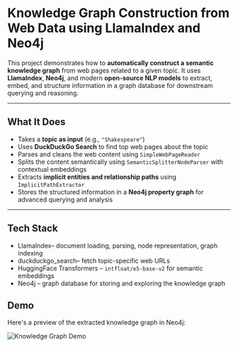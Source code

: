 # Knowledge Graph Construction from Web Data using LlamaIndex and Neo4j

This project demonstrates how to **automatically construct a semantic knowledge graph** from web pages related to a given topic. It uses **LlamaIndex**, **Neo4j**, and modern **open-source NLP models** to extract, embed, and structure information in a graph database for downstream querying and reasoning.

---

## What It Does

- Takes a **topic as input** (e.g., `"Shakespeare"`)
- Uses **DuckDuckGo Search** to find top web pages about the topic
- Parses and cleans the web content using `SimpleWebPageReader`
- Splits the content semantically using `SemanticSplitterNodeParser` with contextual embeddings
- Extracts **implicit entities and relationship paths** using `ImplicitPathExtractor`
- Stores the structured information in a **Neo4j property graph** for advanced querying and analysis

---

## Tech Stack

- LlamaIndex– document loading, parsing, node representation, graph indexing
- duckduckgo_search– fetch topic-specific web URLs
- HuggingFace Transformers – `intfloat/e5-base-v2` for semantic embeddings
- Neo4j – graph database for storing and exploring the knowledge graph

## Demo

Here's a preview of the extracted knowledge graph in Neo4j:

![Knowledge Graph Demo](https://github.com/user-attachments/assets/02579d83-eb03-43dd-bdef-5d2a9dfda215)
